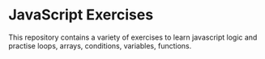 
# JavaScript Exercises

This repository contains a variety of exercises to learn javascript logic and practise loops, arrays, conditions, variables, functions.

